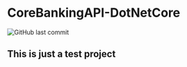 # CoreBankingAPI-DotNetCore
![GitHub last commit](https://img.shields.io/github/last-commit/MamadTaheri/CoreBankingAPI-DotNetCore)

## This is just a test project
